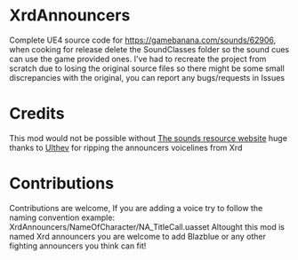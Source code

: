 # XrdAnnouncers

Complete UE4 source code for https://gamebanana.com/sounds/62906, when cooking for release delete the SoundClasses folder so the sound cues can use the game provided ones.
I've had to recreate the project from scratch due to losing the original source files so there might be some small discrepancies with the original, you can report any bugs/requests in Issues

# Credits
This mod would not be possible without [The sounds resource website](https://www.sounds-resource.com/pc_computer/guiltygearxrdsign/) huge thanks to [Ulthev](https://www.sounds-resource.com/submitter/Ulthev/) for ripping the announcers voicelines from Xrd

# Contributions
Contributions are welcome, If you are adding a voice try to follow the naming convention example: XrdAnnouncers/NameOfCharacter/NA_TitleCall.uasset
Altought this mod is named Xrd announcers you are welcome to add Blazblue or any other fighting announcers you think can fit!
